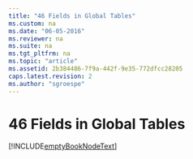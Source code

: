 ```yaml
---
title: "46 Fields in Global Tables"
ms.custom: na
ms.date: "06-05-2016"
ms.reviewer: na
ms.suite: na
ms.tgt_pltfrm: na
ms.topic: "article"
ms.assetid: 2b384486-7f9a-442f-9e35-772dfcc28205
caps.latest.revision: 2
ms.author: "sgroespe"
---
```

# 46 Fields in Global Tables
[!INCLUDE[emptyBookNodeText](../../Finance/includes/emptybooknodetext_md.md)]
